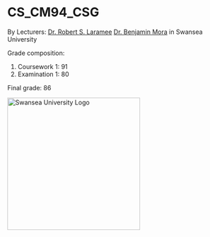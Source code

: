 # CS_CM94_CSG

By Lecturers: 
[Dr. Robert S. Laramee](http://www.swansea.ac.uk/staff/science/computer-science/r.s.laramee/)
[Dr. Benjamin Mora](http://www.swansea.ac.uk/staff/science/computer-science/b.mora/) in Swansea University

Grade composition:
   1. Coursework 1: 91
   2. Examination 1: 80

Final grade:  86

<img src="https://www.dropbox.com/s/l0tklnqmcl3ahcf/swansea-university-logo.svg?dl=1" alt="Swansea University Logo" width="300px">
